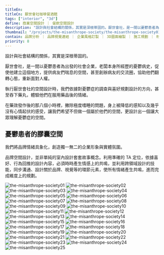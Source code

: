 ```yaml
---
titleEn:
titleCn: 厭世會社咖啡餐酒館
tags: ["interior", "3d"]
define: 商業空間設計 ｜ 餐飲空間設計
description: "設計與社會結構的關係，其實是深根蒂固的。厭世會社，是一間以憂鬱患者為出發的社會企業，老闆本身所經歷的憂鬱病史，促使他建立這個地方，提供病友們喘息的空間，甚至創辦病友的交流圈，協助他們翻轉心態，重新面對人權。"
thumbnail: "/projects/the-misanthrope-society/the-misanthrope-society01.webp"
contain: 品牌分析 ｜ 品牌視覺連結 ｜ 企業風格訂製 ｜ 3D圖面繪製 ｜ 施工規劃 ｜ 材質設計 ｜ 氛圍營造
priority: 8
---
```


<section>

設計與社會結構的關係，其實是深根蒂固的。

厭世會社，是一間以憂鬱患者為出發的社會企業，老闆本身所經歷的憂鬱病史，促使他建立這個地方，提供病友們喘息的空間，甚至創辦病友的交流圈，協助他們翻轉心態，重新面對人權。

執行厭世會社的空間設計時，我們依據對憂鬱症的調查與喜好規劃設計的方向，甚至吞下藥丸，體驗他們在服用藥品後的情緒。

在藥效發作後的那八個小時裡，撇除極度嗜睡的問題，身上被降低的感知以及幾乎沒有心情起伏的感受，讓我們希望不但做一個屬於他們的空間，更設計出一個讓大眾理解憂鬱症的空間。

</section>

<section>

## 憂鬱患者的膠囊空間

我們將品牌情緒具象化，創造獨一無二的企業形象與實體氛圍。

品牌空間設計，並非單純的室內設計套套故事概念。利用準確的 TA 定位，依據喜好、行為回推的設計內容，必須時時產生情感上的共鳴，並利用跨領域設計的技能，同步溝通、設計關於品牌、視覺等的環節元素，使所有情緒產生共鳴，進而完成維度上的規劃。

</section>

<section>

<img alt="the-misanthrope-society01" data-src="/projects/the-misanthrope-society/the-misanthrope-society01.webp" />
<img alt="the-misanthrope-society02" data-src="/projects/the-misanthrope-society/the-misanthrope-society02.webp" />
<img alt="the-misanthrope-society03" data-src="/projects/the-misanthrope-society/the-misanthrope-society03.webp" />
<img alt="the-misanthrope-society04" data-src="/projects/the-misanthrope-society/the-misanthrope-society04.webp" />
<img alt="the-misanthrope-society05" data-src="/projects/the-misanthrope-society/the-misanthrope-society05.webp" />
<img alt="the-misanthrope-society06" data-src="/projects/the-misanthrope-society/the-misanthrope-society06.webp" />
<img alt="the-misanthrope-society07" data-src="/projects/the-misanthrope-society/the-misanthrope-society07.webp" />
<img alt="the-misanthrope-society08" data-src="/projects/the-misanthrope-society/the-misanthrope-society08.webp" />
<img alt="the-misanthrope-society09" data-src="/projects/the-misanthrope-society/the-misanthrope-society09.webp" />
<img alt="the-misanthrope-society10" data-src="/projects/the-misanthrope-society/the-misanthrope-society10.webp" />
<img alt="the-misanthrope-society11" data-src="/projects/the-misanthrope-society/the-misanthrope-society11.webp" />
<img alt="the-misanthrope-society12" data-src="/projects/the-misanthrope-society/the-misanthrope-society12.webp" />
<img alt="the-misanthrope-society13" data-src="/projects/the-misanthrope-society/the-misanthrope-society13.webp" />
<img alt="the-misanthrope-society14" data-src="/projects/the-misanthrope-society/the-misanthrope-society14.webp" />
<img alt="the-misanthrope-society15" data-src="/projects/the-misanthrope-society/the-misanthrope-society15.webp" />
<img alt="the-misanthrope-society16" data-src="/projects/the-misanthrope-society/the-misanthrope-society16.webp" />
<img alt="the-misanthrope-society17" data-src="/projects/the-misanthrope-society/the-misanthrope-society17.webp" />
<img alt="the-misanthrope-society18" data-src="/projects/the-misanthrope-society/the-misanthrope-society18.webp" />
<img alt="the-misanthrope-society19" data-src="/projects/the-misanthrope-society/the-misanthrope-society19.webp" />
<img alt="the-misanthrope-society20" data-src="/projects/the-misanthrope-society/the-misanthrope-society20.webp" />
<img alt="the-misanthrope-society21" data-src="/projects/the-misanthrope-society/the-misanthrope-society21.webp" />
<img alt="the-misanthrope-society22" data-src="/projects/the-misanthrope-society/the-misanthrope-society22.webp" />
<img alt="the-misanthrope-society23" data-src="/projects/the-misanthrope-society/the-misanthrope-society23.webp" />
<img alt="the-misanthrope-society24" data-src="/projects/the-misanthrope-society/the-misanthrope-society24.webp" />
<img alt="the-misanthrope-society25" data-src="/projects/the-misanthrope-society/the-misanthrope-society25.webp" />

</section>
